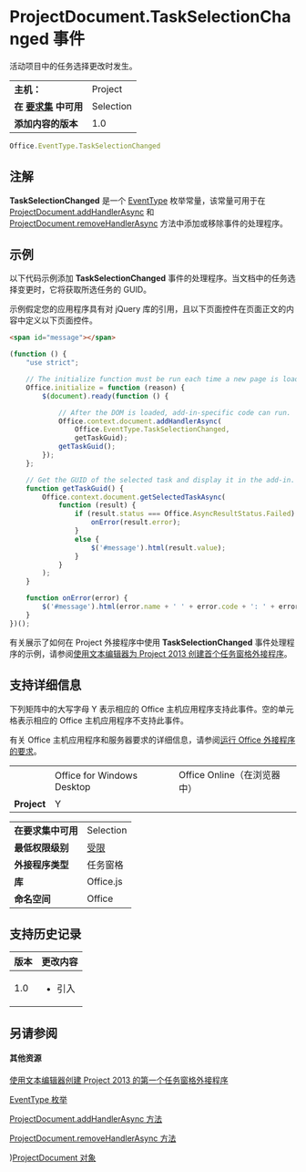 
# <a name="projectdocument.taskselectionchanged-event"></a>ProjectDocument.TaskSelectionChanged 事件
活动项目中的任务选择更改时发生。

|||
|:-----|:-----|
|**主机：**|Project|
|**在 [要求集](../../docs/overview/specify-office-hosts-and-api-requirements.md) 中可用**|Selection|
|**添加内容的版本**|1.0|

```js
Office.EventType.TaskSelectionChanged
```


## <a name="remarks"></a>注解

 **TaskSelectionChanged** 是一个 [EventType](../../reference/shared/eventtype-enumeration.md) 枚举常量，该常量可用于在 [ProjectDocument.addHandlerAsync](../../reference/shared/projectdocument.addhandlerasync.md) 和 [ProjectDocument.removeHandlerAsync](../../reference/shared/projectdocument.removehandlerasync.md) 方法中添加或移除事件的处理程序。


## <a name="example"></a>示例

以下代码示例添加  **TaskSelectionChanged** 事件的处理程序。当文档中的任务选择变更时，它将获取所选任务的 GUID。

示例假定您的应用程序具有对 jQuery 库的引用，且以下页面控件在页面正文的内容中定义以下页面控件。




```HTML
<span id="message"></span>
```




```js
(function () {
    "use strict";

    // The initialize function must be run each time a new page is loaded.
    Office.initialize = function (reason) {
        $(document).ready(function () {

            // After the DOM is loaded, add-in-specific code can run.
            Office.context.document.addHandlerAsync(
                Office.EventType.TaskSelectionChanged,
                getTaskGuid);
            getTaskGuid();
        });
    };

    // Get the GUID of the selected task and display it in the add-in.
    function getTaskGuid() {
        Office.context.document.getSelectedTaskAsync(
            function (result) {
                if (result.status === Office.AsyncResultStatus.Failed) {
                    onError(result.error);
                }
                else {
                    $('#message').html(result.value);
                }
            }
        );
    }

    function onError(error) {
        $('#message').html(error.name + ' ' + error.code + ': ' + error.message);
    }
})();
```

有关展示了如何在 Project 外接程序中使用 **TaskSelectionChanged** 事件处理程序的示例，请参阅[使用文本编辑器为 Project 2013 创建首个任务窗格外接程序](../../docs/project/create-your-first-task-pane-add-in-for-project-by-using-a-text-editor.md)。


## <a name="support-details"></a>支持详细信息


下列矩阵中的大写字母 Y 表示相应的 Office 主机应用程序支持此事件。空的单元格表示相应的 Office 主机应用程序不支持此事件。

有关 Office 主机应用程序和服务器要求的详细信息，请参阅[运行 Office 外接程序的要求](../../docs/overview/requirements-for-running-office-add-ins.md)。


||||
|:-----|:-----|:-----|
||Office for Windows Desktop|Office Online（在浏览器中）|
|**Project**|Y||

|||
|:-----|:-----|
|**在要求集中可用**|Selection|
|**最低权限级别**|[受限](../../docs/develop/requesting-permissions-for-api-use-in-content-and-task-pane-add-ins.md)|
|**外接程序类型**|任务窗格|
|**库**|Office.js|
|**命名空间**|Office|

## <a name="support-history"></a>支持历史记录



|**版本**|**更改内容**|
|:-----|:-----|
|1.0|<ul><li>引入</li></ul>|

## <a name="see-also"></a>另请参阅



#### <a name="other-resources"></a>其他资源


[使用文本编辑器创建 Project 2013 的第一个任务窗格外接程序](../../docs/project/create-your-first-task-pane-add-in-for-project-by-using-a-text-editor.md)
[EventType 枚举](../../reference/shared/eventtype-enumeration.md)
[ProjectDocument.addHandlerAsync 方法](../../reference/shared/projectdocument.addhandlerasync.md)
[ProjectDocument.removeHandlerAsync 方法](../../reference/shared/projectdocument.removehandlerasync.md)
)[ProjectDocument 对象](../../reference/shared/projectdocument.projectdocument.md)
